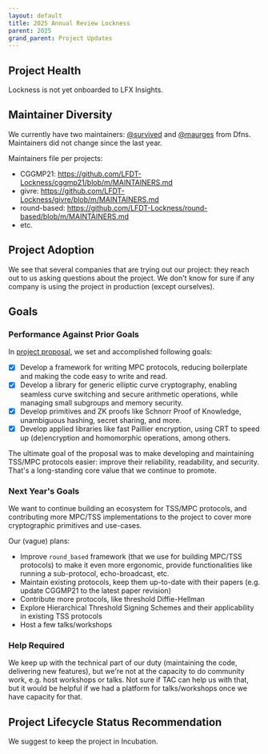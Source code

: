```yaml
---
layout: default
title: 2025 Annual Review Lockness
parent: 2025
grand_parent: Project Updates
---
```


## Project Health

Lockness is not yet onboarded to LFX Insights.

## Maintainer Diversity

We currently have two maintainers: [@survived] and [@maurges] from Dfns. Maintainers did not change since the last year.

Maintainers file per projects:
* CGGMP21: https://github.com/LFDT-Lockness/cggmp21/blob/m/MAINTAINERS.md
* givre: https://github.com/LFDT-Lockness/givre/blob/m/MAINTAINERS.md
* round-based: https://github.com/LFDT-Lockness/round-based/blob/m/MAINTAINERS.md
* etc.

[@survived]: https://github.com/survived
[@maurges]: https://github.com/maurges

## Project Adoption

We see that several companies that are trying out our project: they reach out to us asking questions about the project. We don't know for sure if any company is using the project in production (except ourselves).

## Goals

### Performance Against Prior Goals

In [project proposal](https://github.com/dfns/hyperledger-hip-private/blob/proposal/HIPs/incubation/xkey.md), we set and accomplished following goals:

- [x] Develop a framework for writing MPC protocols, reducing boilerplate and making the code easy to
  write and read.
- [x] Develop a library for generic elliptic curve cryptography, enabling seamless curve switching and
  secure arithmetic operations, while managing small subgroups and memory security.
- [x] Develop primitives and ZK proofs like Schnorr Proof of Knowledge, unambiguous hashing,
  secret sharing, and more.
- [x] Develop applied libraries like fast Paillier encryption, using CRT to speed up (de)encryption
  and homomorphic operations, among others.

The ultimate goal of the proposal was to make developing and maintaining TSS/MPC protocols 
easier: improve their reliability, readability, and security. That's a long-standing core
value that we continue to promote.

### Next Year's Goals

We want to continue building an ecosystem for TSS/MPC protocols, and contributing more MPC/TSS implementations to the project to cover
more cryptographic primitives and use-cases.

Our (vague) plans:
- Improve `round_based` framework (that we use for building MPC/TSS protocols) to make it even more ergonomic, provide functionalities
  like running a sub-protocol, echo-broadcast, etc.
- Maintain existing protocols, keep them up-to-date with their papers (e.g. update CGGMP21 to the latest paper revision)
- Contribute more protocols, like threshold Diffie-Hellman
- Explore Hierarchical Threshold Signing Schemes and their applicability in existing TSS protocols
- Host a few talks/workshops

### Help Required

We keep up with the technical part of our duty (maintaining the code, delivering new features), but we're not at the capacity to do community work, e.g. host workshops or talks. Not sure if TAC can help us with that, but it would be helpful if we had a platform for talks/workshops once we have capacity for that.

## Project Lifecycle Status Recommendation

We suggest to keep the project in Incubation.
